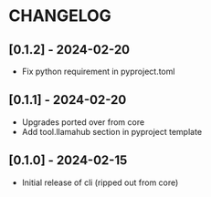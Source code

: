# CHANGELOG

## [0.1.2] - 2024-02-20

- Fix python requirement in pyproject.toml

## [0.1.1] - 2024-02-20

- Upgrades ported over from core
- Add tool.llamahub section in pyproject template

## [0.1.0] - 2024-02-15

- Initial release of cli (ripped out from core)
